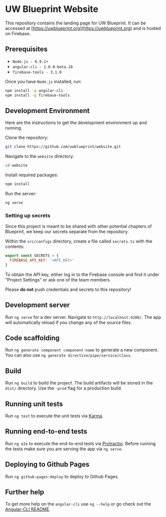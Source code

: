 # UW Blueprint Website

This repository contains the landing page for UW Blueprint. It can be accessed at [https://uwblueprint.org](https://uwblueprint.org) and is hosted on Firebase.

## Prerequisites
* `Node.js - 6.9.1+`
* `angular-cli - 1.0.0-beta.18`
* `firebase-tools - 3.1.0`

Once you have `Node.js` installed, run:

```bash
npm install -g angular-cli
npm install -g firebase-tools
```

## Development Environment
Here are the instructions to get the development environment up and running.

Clone the repository:

```bash
git clone https://github.com/uwblueprint/website.git
```

Navigate to the `website` directory:

```bash
cd website
```

Install required packages:

```bash
npm install
```

Run the server:

```bash
ng serve
```

### Setting up secrets
Since this project is meant to be shared with other potential chapters of Blueprint, we keep our secrets separate from the repository.

Within the `src/configs` directory, create a file called `secrets.ts` with the contents: 

```javascript
export const SECRETS = {
  FIREBASE_API_KEY: '<API_KEY>'
}
```

To obtain the API key, either log in to the Firebase console and find it under "Project Settings" or ask one of the team members.

Please **do not** push credentials and secrets to this repository!

## Development server
Run `ng serve` for a dev server. Navigate to `http://localhost:4200/`. The app will automatically reload if you change any of the source files.

## Code scaffolding

Run `ng generate component component-name` to generate a new component. You can also use `ng generate directive/pipe/service/class`.

## Build

Run `ng build` to build the project. The build artifacts will be stored in the `dist/` directory. Use the `-prod` flag for a production build.

## Running unit tests

Run `ng test` to execute the unit tests via [Karma](https://karma-runner.github.io).

## Running end-to-end tests

Run `ng e2e` to execute the end-to-end tests via [Protractor](http://www.protractortest.org/).
Before running the tests make sure you are serving the app via `ng serve`.

## Deploying to Github Pages

Run `ng github-pages:deploy` to deploy to Github Pages.

## Further help

To get more help on the `angular-cli` use `ng --help` or go check out the [Angular-CLI README](https://github.com/angular/angular-cli/blob/master/README.md).
